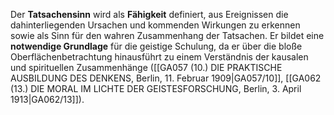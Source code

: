 
Der **Tatsachensinn** wird als **Fähigkeit** definiert, aus Ereignissen die dahinterliegenden Ursachen und kommenden Wirkungen zu erkennen sowie als Sinn für den wahren Zusammenhang der Tatsachen. Er bildet eine **notwendige Grundlage** für die geistige Schulung, da er über die bloße Oberflächenbetrachtung hinausführt zu einem Verständnis der kausalen und spirituellen Zusammenhänge ([[GA057 (10.) DIE PRAKTISCHE AUSBILDUNG DES DENKENS, Berlin, 11. Februar 1909|GA057/10]], [[GA062 (13.) DIE MORAL IM LICHTE DER GEISTESFORSCHUNG, Berlin, 3. April 1913|GA062/13]]).
